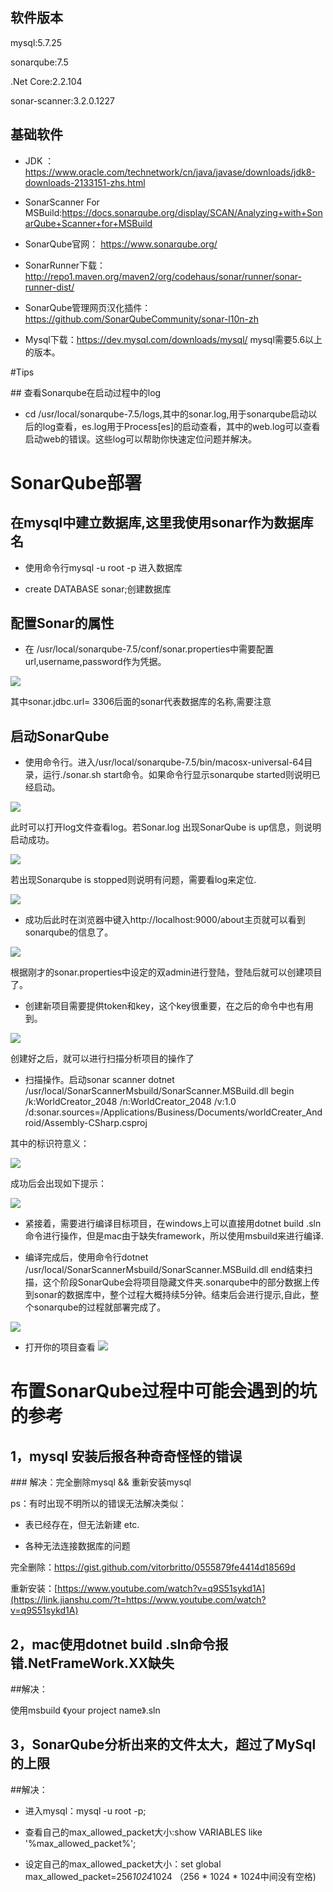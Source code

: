 
## 软件版本

mysql:5.7.25

sonarqube:7.5

.Net Core:2.2.104

sonar-scanner:3.2.0.1227

## 基础软件

- JDK ：https://www.oracle.com/technetwork/cn/java/javase/downloads/jdk8-downloads-2133151-zhs.html

- SonarScanner For MSBuild:https://docs.sonarqube.org/display/SCAN/Analyzing+with+SonarQube+Scanner+for+MSBuild

- SonarQube官网： https://www.sonarqube.org/

- SonarRunner下载：http://repo1.maven.org/maven2/org/codehaus/sonar/runner/sonar-runner-dist/

- SonarQube管理网页汉化插件：https://github.com/SonarQubeCommunity/sonar-l10n-zh

- Mysql下载：https://dev.mysql.com/downloads/mysql/ mysql需要5.6以上的版本。

#Tips

## 查看Sonarqube在启动过程中的log

- cd /usr/local/sonarqube-7.5/logs,其中的sonar.log,用于sonarqube启动以后的log查看，es.log用于Process[es]的启动查看，其中的web.log可以查看启动web的错误。这些log可以帮助你快速定位问题并解决。

# SonarQube部署

## 在mysql中建立数据库,这里我使用sonar作为数据库名

- 使用命令行mysql -u root -p 进入数据库

- create DATABASE sonar;创建数据库

## 配置Sonar的属性

- 在 /usr/local/sonarqube-7.5/conf/sonar.properties中需要配置url,username,password作为凭据。

![](https://upload-images.jianshu.io/upload_images/16412632-cc398635a76a4624.png?imageMogr2/auto-orient/strip%7CimageView2/2/w/1240)


其中sonar.jdbc.url= 3306后面的sonar代表数据库的名称,需要注意

## 启动SonarQube

- 使用命令行。进入/usr/local/sonarqube-7.5/bin/macosx-universal-64目录，运行./sonar.sh start命令。如果命令行显示sonarqube started则说明已经启动。

![](https://upload-images.jianshu.io/upload_images/16412632-3d4a7af973fe47ea.png?imageMogr2/auto-orient/strip%7CimageView2/2/w/1240)


此时可以打开log文件查看log。若Sonar.log 出现SonarQube is up信息，则说明启动成功。

![](https://upload-images.jianshu.io/upload_images/16412632-69053eafee4f0b0d.png?imageMogr2/auto-orient/strip%7CimageView2/2/w/1240)


若出现Sonarqube is stopped则说明有问题，需要看log来定位.

![](https://upload-images.jianshu.io/upload_images/16412632-3cbcdf9e4ffcf098.png?imageMogr2/auto-orient/strip%7CimageView2/2/w/1240)


- 成功后此时在浏览器中键入http://localhost:9000/about主页就可以看到sonarqube的信息了。

![](https://upload-images.jianshu.io/upload_images/16412632-80c4bf7e8ea93de7.png?imageMogr2/auto-orient/strip%7CimageView2/2/w/1240)


根据刚才的sonar.properties中设定的双admin进行登陆，登陆后就可以创建项目了。

- 创建新项目需要提供token和key，这个key很重要，在之后的命令中也有用到。

![](https://upload-images.jianshu.io/upload_images/16412632-3e37b3c3c895a585.png?imageMogr2/auto-orient/strip%7CimageView2/2/w/1240)


创建好之后，就可以进行扫描分析项目的操作了

- 扫描操作。启动sonar scanner dotnet /usr/local/SonarScannerMsbuild/SonarScanner.MSBuild.dll begin /k:WorldCreator_2048 /n:WorldCreator_2048 /v:1.0 /d:sonar.sources=/Applications/Business/Documents/worldCreater_Android/Assembly-CSharp.csproj

其中的标识符意义：

![](https://upload-images.jianshu.io/upload_images/16412632-bbce384b2464a34d.png?imageMogr2/auto-orient/strip%7CimageView2/2/w/1240)


成功后会出现如下提示：

![](https://upload-images.jianshu.io/upload_images/16412632-659d20eb60fa0564.png?imageMogr2/auto-orient/strip%7CimageView2/2/w/1240)


- 紧接着，需要进行编译目标项目，在windows上可以直接用dotnet build <your project name>.sln命令进行操作，但是mac由于缺失framework，所以使用msbuild来进行编译.

- 编译完成后，使用命令行dotnet /usr/local/SonarScannerMsbuild/SonarScanner.MSBuild.dll end结束扫描，这个阶段SonarQube会将项目隐藏文件夹.sonarqube中的部分数据上传到sonar的数据库中，整个过程大概持续5分钟。结束后会进行提示,自此，整个sonarqube的过程就部署完成了。

![](https://upload-images.jianshu.io/upload_images/16412632-8dff4d7988d2fa8b.png?imageMogr2/auto-orient/strip%7CimageView2/2/w/1240)

- 打开你的项目查看
![](https://upload-images.jianshu.io/upload_images/16412632-e73d1ccb082c1b80.png?imageMogr2/auto-orient/strip%7CimageView2/2/w/1240)

# 布置SonarQube过程中可能会遇到的坑的参考

## 1，mysql 安装后报各种奇奇怪怪的错误

### 解决：完全删除mysql && 重新安装mysql

ps：有时出现不明所以的错误无法解决类似：

- 表已经存在，但无法新建 etc.

- 各种无法连接数据库的问题

完全删除：https://gist.github.com/vitorbritto/0555879fe4414d18569d

重新安装：[https://www.youtube.com/watch?v=q9S51sykd1A](https://link.jianshu.com/?t=https://www.youtube.com/watch?v=q9S51sykd1A)

## 2，mac使用dotnet build <your project name>.sln命令报错.NetFrameWork.XX缺失

##解决：

使用msbuild 《your project name》.sln

## 3，SonarQube分析出来的文件太大，超过了MySql的上限

##解决：

- 进入mysql：mysql -u root -p;

- 查看自己的max_allowed_packet大小:show VARIABLES like '%max_allowed_packet%';

- 设定自己的max_allowed_packet大小：set global max_allowed_packet=256*1024*1024 （256 * 1024 * 1024中间没有空格)

